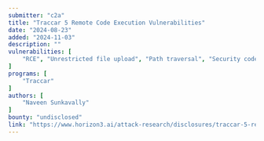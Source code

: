 ```yaml
---
submitter: "c2a"
title: "Traccar 5 Remote Code Execution Vulnerabilities"
date: "2024-08-23"
added: "2024-11-03"
description: ""
vulnerabilities: [
    "RCE", "Unrestricted file upload", "Path traversal", "Security code review"
]
programs: [
    "Traccar"
]
authors: [
    "Naveen Sunkavally"
]
bounty: "undisclosed"
link: "https://www.horizon3.ai/attack-research/disclosures/traccar-5-remote-code-execution-vulnerabilities/"
---
```




